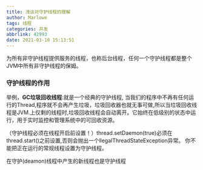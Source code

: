 ```yaml
---
title: 浅谈对守护线程的理解
author: Marlowe
tags: 线程
categories: 并发
abbrlink: 42993
date: 2021-03-10 15:13:51
---
```

为所有非守护线程提供服务的线程，也称后台线程，任何一个守护线程都是整个JVM中所有非守护线程的保姆。
<!--more-->

### 守护线程的作用

举例，**GC垃圾回收线程**:就是一个经典的守护线程, 当我们的程序中不再有任何运行的Thread,程序就不会再产生垃圾，垃圾回收器也就无事可做,所以当垃圾回收线程是JVM.上仅剩的线程时,垃圾回收线程会自动离开。它始终在低级别的状态中运行，用于实时监控和管理系统中的可回收资源。


（守护线程必须在线程开启前设置！）thread.setDaemon(true)必须在thread.start()之前设置,否则会抛出一个llegalThreadStateException异常。 你不能把正在运行的常规线程设置为守护线程。

在守护(deamon)线程中产生的新线程也是守护线程